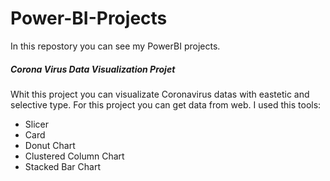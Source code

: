 # Power-BI-Projects

In this repostory you can see my PowerBI projects. 

##### Corona Virus Data Visualization Projet

Whit this project you can visualizate Coronavirus datas with eastetic and selective type. For this project you can get data from web. I used this tools:

- Slicer
- Card
- Donut Chart
- Clustered Column Chart
- Stacked Bar Chart
